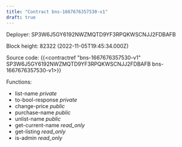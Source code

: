 ```yaml
---
title: "Contract bns-1667676357530-v1"
draft: true
---
```

Deployer: SP3W6J5GY6192NWZMQTD9YF3RPQKWSCNJJ2FDBAFB


 



Block height: 82322 (2022-11-05T19:45:34.000Z)

Source code: {{<contractref "bns-1667676357530-v1" SP3W6J5GY6192NWZMQTD9YF3RPQKWSCNJJ2FDBAFB bns-1667676357530-v1>}}

Functions:

* list-name _private_
* to-bool-response _private_
* change-price _public_
* purchase-name _public_
* unlist-name _public_
* get-current-name _read_only_
* get-listing _read_only_
* is-admin _read_only_
